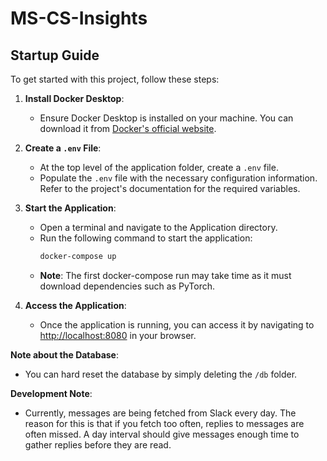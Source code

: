 # MS-CS-Insights

## Startup Guide

To get started with this project, follow these steps:

1. **Install Docker Desktop**:
    - Ensure Docker Desktop is installed on your machine. You can download it from [Docker's official website](https://www.docker.com/products/docker-desktop).

2. **Create a `.env` File**:
    - At the top level of the application folder, create a `.env` file.
    - Populate the `.env` file with the necessary configuration information. Refer to the project's documentation for the required variables.

3. **Start the Application**:
    - Open a terminal and navigate to the Application directory.
    - Run the following command to start the application:
      ```sh
      docker-compose up
      ```
   - **Note**: The first docker-compose run may take time as it must download dependencies such as PyTorch.
     
4. **Access the Application**:
   - Once the application is running, you can access it by navigating to [http://localhost:8080](http://localhost:8080) in your browser.

**Note about the Database**:
   - You can hard reset the database by simply deleting the `/db` folder.

**Development Note**:
   - Currently, messages are being fetched from Slack every day. The reason for this is that if you fetch too often, replies to messages are often missed. A day interval should give messages enough time to gather replies before they are read.


